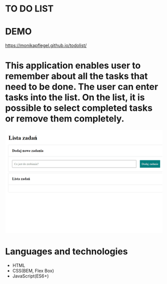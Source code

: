 # TO DO LIST 
# DEMO
https://monikapflegel.github.io/todolist/

# This application enables user to remember about all the tasks that need to be done. The user can enter tasks into the list. On the list, it is possible to select completed tasks or remove them completely.
![gif](images/Animation.gif)
# Languages and technologies
- HTML
- CSS(BEM, Flex Box)
- JavaScript(ES6+)
